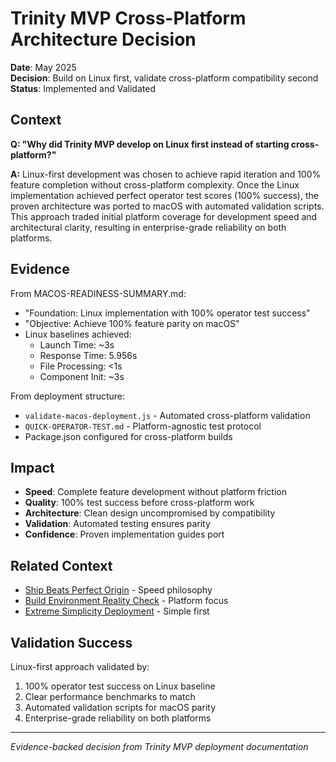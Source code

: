 # Trinity MVP Cross-Platform Architecture Decision

**Date**: May 2025  
**Decision**: Build on Linux first, validate cross-platform compatibility second  
**Status**: Implemented and Validated  

## Context

**Q: "Why did Trinity MVP develop on Linux first instead of starting cross-platform?"**

**A:** Linux-first development was chosen to achieve rapid iteration and 100% feature completion without cross-platform complexity. Once the Linux implementation achieved perfect operator test scores (100% success), the proven architecture was ported to macOS with automated validation scripts. This approach traded initial platform coverage for development speed and architectural clarity, resulting in enterprise-grade reliability on both platforms.

## Evidence

From MACOS-READINESS-SUMMARY.md:
- "Foundation: Linux implementation with 100% operator test success"
- "Objective: Achieve 100% feature parity on macOS"
- Linux baselines achieved:
  - Launch Time: ~3s
  - Response Time: 5.956s  
  - File Processing: <1s
  - Component Init: ~3s

From deployment structure:
- `validate-macos-deployment.js` - Automated cross-platform validation
- `QUICK-OPERATOR-TEST.md` - Platform-agnostic test protocol
- Package.json configured for cross-platform builds

## Impact

- **Speed**: Complete feature development without platform friction
- **Quality**: 100% test success before cross-platform work
- **Architecture**: Clean design uncompromised by compatibility
- **Validation**: Automated testing ensures parity
- **Confidence**: Proven implementation guides port

## Related Context

- [Ship Beats Perfect Origin](../cultural/ship-beats-perfect.md) - Speed philosophy
- [Build Environment Reality Check](build-environment-reality-check.md) - Platform focus
- [Extreme Simplicity Deployment](extreme-simplicity-deployment-fix.md) - Simple first

## Validation Success

Linux-first approach validated by:
1. 100% operator test success on Linux baseline
2. Clear performance benchmarks to match
3. Automated validation scripts for macOS parity
4. Enterprise-grade reliability on both platforms

---

*Evidence-backed decision from Trinity MVP deployment documentation*